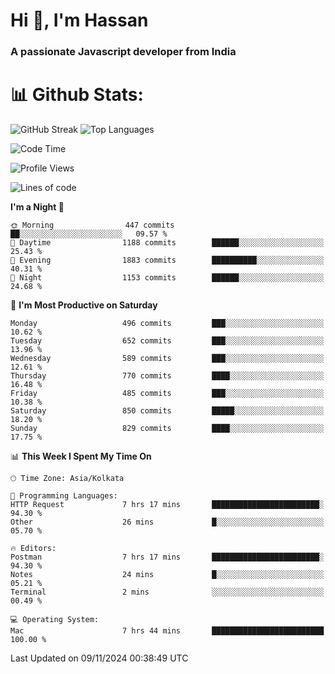 # Hi 👋, I'm Hassan
### A passionate Javascript developer from India


# 📊 Github Stats:
![GitHub Streak](https://github-readme-streak-stats.herokuapp.com/?user=codeblooded47&theme=dracula&hide_border=false)
![Top Languages](https://github-readme-stats.vercel.app/api/top-langs/?username=codeblooded47&layout=compact&theme=dracula)



<!--START_SECTION:waka-->
![Code Time](http://img.shields.io/badge/Code%20Time-866%20hrs%2028%20mins-blue)

![Profile Views](http://img.shields.io/badge/Profile%20Views-1-blue)

![Lines of code](https://img.shields.io/badge/From%20Hello%20World%20I%27ve%20Written-23.7%20million%20lines%20of%20code-blue)

**I'm a Night 🦉** 

```text
🌞 Morning                447 commits         ██░░░░░░░░░░░░░░░░░░░░░░░   09.57 % 
🌆 Daytime                1188 commits        ██████░░░░░░░░░░░░░░░░░░░   25.43 % 
🌃 Evening                1883 commits        ██████████░░░░░░░░░░░░░░░   40.31 % 
🌙 Night                  1153 commits        ██████░░░░░░░░░░░░░░░░░░░   24.68 % 
```
📅 **I'm Most Productive on Saturday** 

```text
Monday                   496 commits         ███░░░░░░░░░░░░░░░░░░░░░░   10.62 % 
Tuesday                  652 commits         ███░░░░░░░░░░░░░░░░░░░░░░   13.96 % 
Wednesday                589 commits         ███░░░░░░░░░░░░░░░░░░░░░░   12.61 % 
Thursday                 770 commits         ████░░░░░░░░░░░░░░░░░░░░░   16.48 % 
Friday                   485 commits         ███░░░░░░░░░░░░░░░░░░░░░░   10.38 % 
Saturday                 850 commits         █████░░░░░░░░░░░░░░░░░░░░   18.20 % 
Sunday                   829 commits         ████░░░░░░░░░░░░░░░░░░░░░   17.75 % 
```


📊 **This Week I Spent My Time On** 

```text
🕑︎ Time Zone: Asia/Kolkata

💬 Programming Languages: 
HTTP Request             7 hrs 17 mins       ████████████████████████░   94.30 % 
Other                    26 mins             █░░░░░░░░░░░░░░░░░░░░░░░░   05.70 % 

🔥 Editors: 
Postman                  7 hrs 17 mins       ████████████████████████░   94.30 % 
Notes                    24 mins             █░░░░░░░░░░░░░░░░░░░░░░░░   05.21 % 
Terminal                 2 mins              ░░░░░░░░░░░░░░░░░░░░░░░░░   00.49 % 

💻 Operating System: 
Mac                      7 hrs 44 mins       █████████████████████████   100.00 % 
```


 Last Updated on 09/11/2024 00:38:49 UTC
<!--END_SECTION:waka-->

